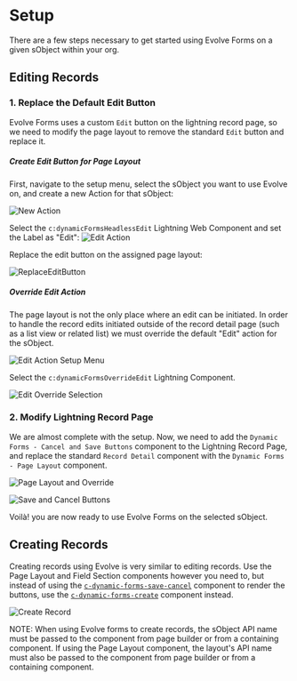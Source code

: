 # Setup

There are a few steps necessary to get started using Evolve Forms on a given
sObject within your org.

## Editing Records

### 1. Replace the Default Edit Button

Evolve Forms uses a custom `Edit` button on the lightning record page, so we need
to modify the page layout to remove the standard `Edit` button and replace it.

##### Create Edit Button for Page Layout

First, navigate to the setup menu, select the sObject you want to use Evolve on,
and create a new Action for that sObject:

![New Action](images/NewAction.png)

Select the `c:dynamicFormsHeadlessEdit` Lightning Web Component and set the
Label as "Edit": ![Edit Action](images/EditAction.png)

Replace the edit button on the assigned page layout:

![ReplaceEditButton](images/ChangeEditButtonOnPageLayout.gif)

##### Override Edit Action

The page layout is not the only place where an edit can be initiated. In order
to handle the record edits initiated outside of the record detail page (such as
a list view or related list) we must override the default "Edit" action for the
sObject.

![Edit Action Setup Menu](images/EditOverride.png)

Select the `c:dynamicFormsOverrideEdit` Lightning Component.

![Edit Override Selection](images/EditOverrideSelection.png)

### 2. Modify Lightning Record Page

We are almost complete with the setup. Now, we need to add the `Dynamic Forms -
Cancel and Save Buttons` component to the Lightning Record Page, and replace the
standard `Record Detail` component with the `Dynamic Forms - Page Layout`
component.

![Page Layout and Override](images/PageLayoutAndOverride.gif)

![Save and Cancel Buttons](images/SaveAndCancelButtons.png)

Voilà! you are now ready to use Evolve Forms on the selected sObject.

## Creating Records

Creating records using Evolve is very similar to editing records. Use the Page Layout and Field Section components however you need to, but instead of using the [`c-dynamic-forms-save-cancel`](/evolve-forms/main/default/lwc/dynamicFormsElement/dynamicFormsSaveCancel.js) component to render the buttons, use the [`c-dynamic-forms-create`](/evolve-forms/main/default/lwc/dynamicFormsElement/dynamicFormsCreate.js) component instead.

![Create Record](images/RecordCreate.gif)

NOTE: When using Evolve forms to create records, the sObject API name must be passed to the component from page builder or from a containing component. If using the Page Layout component, the layout's API name must also be passed to the component from page builder or from a containing component.

